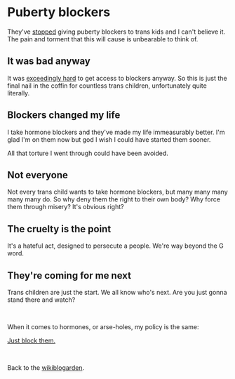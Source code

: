 # Puberty blockers

They've [stopped](https://www.thepinknews.com/2024/03/12/trans-puberty-blockers-nhs-england-prescribe-gender-affirming-healthcare/) giving puberty blockers to trans kids and I can't believe it. The pain and torment that this will cause is unbearable to think of.

 ## It was bad anyway

It was [exceedingly hard](https://www.thepinknews.com/2023/02/09/tavistock-gender-clinic-closure-staff-open-letter-trans-healthcare/) to get access to blockers anyway. So this is just the final nail in the coffin for countless trans children, unfortunately quite literally.

## Blockers changed my life

I take hormone blockers and they've made my life immeasurably better. I'm glad I'm on them now but god I wish I could have started them sooner.

All that torture I went through could have been avoided.

## Not everyone

Not every trans child wants to take hormone blockers, but many many many many many do. So why deny them the right to their own body? Why force them through misery? It's obvious right?

## The cruelty is the point

It's a hateful act, designed to persecute a people. We're way beyond the G word.

## They're coming for me next

Trans children are just the start. We all know who's next. Are you just gonna stand there and watch?

<br>

When it comes to hormones, or arse-holes, my policy is the same: 

[Just block them.](/wikiblogarden/social-media/just-block-them/)

<br>

Back to the [wikiblogarden](/wikiblogarden).
